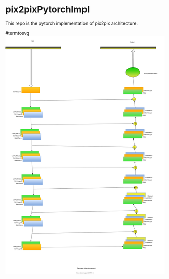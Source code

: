 # pix2pixPytorchImpl
This repo is the pytorch implementation of pix2pix architecture. 


#termtosvg
![Generator(Unet)](./images/unet.svg)
